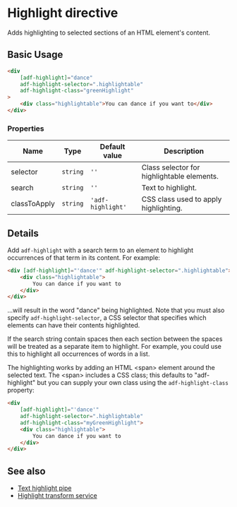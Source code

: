 # Highlight directive

Adds highlighting to selected sections of an HTML element's content.

## Basic Usage

```HTML
<div
    [adf-highlight]="dance"
    adf-highlight-selector=".highlightable"
    adf-highlight-class="greenHighlight"
>
    <div class="highlightable">You can dance if you want to</div>
</div>
```

### Properties

| Name | Type | Default value | Description |
| ---- | ---- | ------------- | ----------- |
| selector | `string` | `''` | Class selector for highlightable elements.  |
| search | `string` | `''` | Text to highlight.  |
| classToApply | `string` | `'adf-highlight'` | CSS class used to apply highlighting.  |

## Details

Add `adf-highlight` with a search term to an element to highlight occurrences
of that term in its content. For example:

```HTML
<div [adf-highlight]="'dance'" adf-highlight-selector=".highlightable">
    <div class="highlightable">
        You can dance if you want to
    </div>
</div>
```

...will result in the word "dance" being highlighted. Note that you must also
specify `adf-highlight-selector`, a CSS selector that specifies which
elements can have their contents highlighted.

If the search string contain spaces then each section between the spaces will
be treated as a separate item to highlight. For example, you could use this to
highlight all occurrences of words in a list.

The highlighting works by adding an HTML &lt;span> element around the
selected text. The &lt;span> includes a CSS class; this defaults to
"adf-highlight" but you can supply your own class using the `adf-highlight-class`
property:

```HTML
<div
    [adf-highlight]="'dance'"
    adf-highlight-selector=".highlightable"
    adf-highlight-class="myGreenHighlight">
    <div class="highlightable">
        You can dance if you want to
    </div>
</div>
```

## See also

-   [Text highlight pipe](text-highlight.pipe.md)
-   [Highlight transform service](highlight-transform.service.md)
